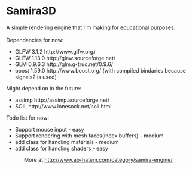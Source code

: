 # Samira3D
A simple rendering engine that I'm making for educational purposes.<br/><br/>
Dependancies for now:
<ul>
<li> GLFW 3.1.2 http://www.glfw.org/
<li> GLEW 1.13.0 http://glew.sourceforge.net/
<li> GLM 0.9.6.3 http://glm.g-truc.net/0.9.6/
<li> boost 1.59.0 http://www.boost.org/ (with compiled bindaries because signals2 is used)
</ul>
Might depend on in the future:
<ul>
<li> assimp http://assimp.sourceforge.net/
<li> SOIL http://www.lonesock.net/soil.html
</ul>

Todo list for now:
<ul>
<li> Support mouse input - easy
<li> Support rendering with mesh faces(index buffers) - medium
<li> add class for handling materials - medium
<li> add class for handling shaders - easy
<ul>

More at http://www.ab-hatem.com/category/samira-engine/ 
